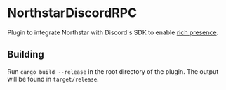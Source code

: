 # NorthstarDiscordRPC

Plugin to integrate Northstar with Discord's SDK to enable [rich presence](https://discord.com/rich-presence).

## Building

Run `cargo build --release` in the root directory of the plugin. The output will be found in `target/release`.
